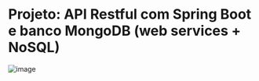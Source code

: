 # Projeto:  API Restful com Spring Boot e banco MongoDB (web services + NoSQL)




![image](https://user-images.githubusercontent.com/98924684/230692050-5cdf4624-40e5-4d63-a3f9-66768ca0bca4.png)
